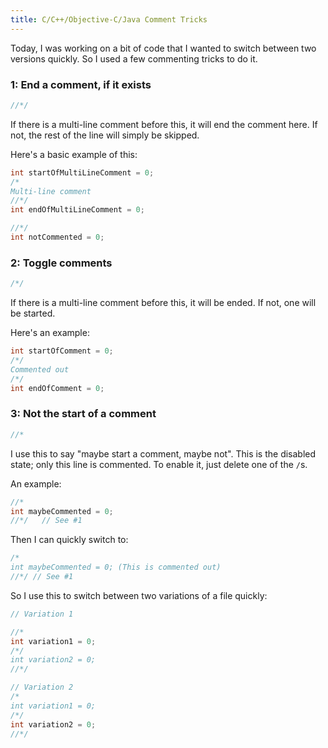 ```yaml
---
title: C/C++/Objective-C/Java Comment Tricks
---
```


Today, I was working on a bit of code that I wanted to switch between two versions quickly. So I used a few commenting tricks to do it.

### 1: End a comment, if it exists
```c
//*/
```
If there is a multi-line comment before this, it will end the comment here. If not, the rest of the line will simply be skipped.

Here's a basic example of this:
```c
int startOfMultiLineComment = 0;
/*
Multi-line comment
//*/
int endOfMultiLineComment = 0;

//*/
int notCommented = 0;
```

### 2: Toggle comments
```c
/*/
```

If there is a multi-line comment before this, it will be ended. If not, one will be started.

Here's an example:
```c
int startOfComment = 0;
/*/
Commented out
/*/
int endOfComment = 0;
```

### 3: Not the start of a comment
```c
//*
```
I use this to say "maybe start a comment, maybe not". This is the disabled state; only this line is commented. To enable it, just delete one of the `/`s.

An example:
```c
//*
int maybeCommented = 0;
//*/   // See #1
```
Then I can quickly switch to:
```c
/*
int maybeCommented = 0; (This is commented out)
//*/ // See #1
```

So I use this to switch between two variations of a file quickly:
```c
// Variation 1

//*
int variation1 = 0;
/*/
int variation2 = 0;
//*/

// Variation 2
/*
int variation1 = 0;
/*/
int variation2 = 0;
//*/
```
